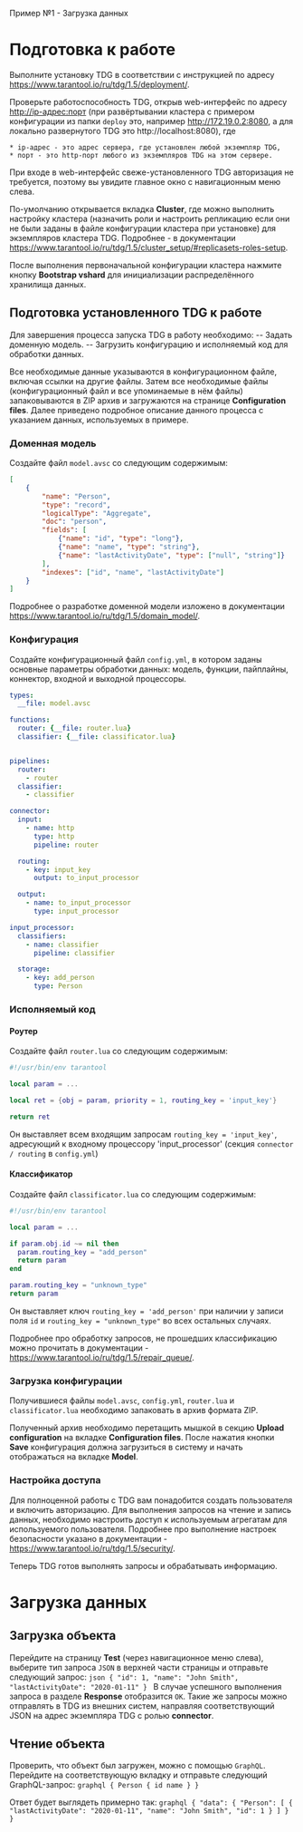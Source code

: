 Пример №1 - Загрузка данных

# Подготовка к работе

Выполните установку TDG в соответствии с инструкцией по адресу https://www.tarantool.io/ru/tdg/1.5/deployment/.

Проверьте работоспособность TDG, открыв web-интерфейс по адресу
<http://ip-адрес:порт> (при развёртывании кластера с примером конфигурации из папки
`deploy` это, например http://172.19.0.2:8080, а для локально развернутого TDG это
http://localhost:8080), где

    * ip-адрес - это адрес сервера, где установлен любой экземпляр TDG,
    * порт - это http-порт любого из экземпляров TDG на этом сервере.

При входе в web-интерфейс свеже-установленного TDG авторизация не требуется, поэтому
вы увидите главное окно с навигационным меню слева.

По-умолчанию открывается вкладка **Cluster**, где можно выполнить настройку
кластера (назначить роли и настроить репликацию если они не были заданы в файле
конфигурации кластера при установке) для экземпляров кластера TDG. Подробнее -
в документации https://www.tarantool.io/ru/tdg/1.5/cluster_setup/#replicasets-roles-setup.

После выполнения первоначальной конфигурации кластера нажмите кнопку **Bootstrap vshard**
для инициализации распределённого хранилища данных.

## Подготовка установленного TDG к работе

Для завершения процесса запуска TDG в работу необходимо:
-- Задать доменную модель.
-- Загрузить конфигурацию и исполняемый код для обработки данных.

Все необходимые данные указываются в конфигурационном файле, включая ссылки на другие
файлы. Затем все необходимые файлы (конфигурационный файл и все упоминаемые в нём
файлы) запаковываются в ZIP архив и загружаются на странице **Configuration files**.
Далее приведено подробное описание данного процесса с указанием данных, используемых в примере.

### Доменная модель

Создайте файл `model.avsc` со следующим содержимым:

```json
[
    {
        "name": "Person",
        "type": "record",
        "logicalType": "Aggregate",
        "doc": "person",
        "fields": [
            {"name": "id", "type": "long"},
            {"name": "name", "type": "string"},
            {"name": "lastActivityDate", "type": ["null", "string"]}
        ],
        "indexes": ["id", "name", "lastActivityDate"]
    }
]
```
Подробнее о разработке доменной модели изложено в документации https://www.tarantool.io/ru/tdg/1.5/domain_model/.

### Конфигурация

Создайте конфигурационный файл `config.yml`, в котором заданы основные параметры
обработки данных: модель, функции, пайплайны, коннектор, входной и выходной процессоры.

```yml
types:
  __file: model.avsc

functions:
  router: {__file: router.lua}
  classifier: {__file: classificator.lua}


pipelines:
  router:
    - router
  classifier:
    - classifier

connector:
  input:
    - name: http
      type: http
      pipeline: router

  routing:
    - key: input_key
      output: to_input_processor

  output:
    - name: to_input_processor
      type: input_processor

input_processor:
  classifiers:
    - name: classifier
      pipeline: classifier

  storage:
    - key: add_person
      type: Person
```

### Исполняемый код

#### Роутер

Создайте файл `router.lua` со следующим содержимым:

```lua
#!/usr/bin/env tarantool

local param = ...

local ret = {obj = param, priority = 1, routing_key = 'input_key'}

return ret
```

Он выставляет всем входящим запросам `routing_key = 'input_key'`, адресующий
к входному процессору 'input_processor' (секция `connector / routing` в `config.yml`)

#### Классификатор

Создайте файл `classificator.lua` со следующим содержимым:

```lua
#!/usr/bin/env tarantool

local param = ...

if param.obj.id ~= nil then
  param.routing_key = "add_person"
  return param
end

param.routing_key = "unknown_type"
return param
```

Он выставляет ключ `routing_key = 'add_person'` при наличии у записи поля  `id` и
`routing_key = "unknown_type"` во всех остальных случаях.

Подробнее про обработку запросов, не прошедших классификацию можно прочитать в
документации - https://www.tarantool.io/ru/tdg/1.5/repair_queue/.

### Загрузка конфигурации

Получившиеся файлы `model.avsc`, `config.yml`, `router.lua` и `classificator.lua`
необходимо запаковать в архив формата ZIP.

Полученный архив необходимо перетащить мышкой в секцию **Upload configuration** на
вкладке **Configuration files**. После нажатия кнопки **Save** конфигурация должна
загрузиться в систему и начать отображаться на вкладке **Model**.

### Настройка доступа

Для полноценной работы с TDG вам понадобится создать пользователя и включить
авторизацию. Для выполнения запросов на чтение и запись данных, необходимо настроить
доступ к используемым агрегатам для используемого пользователя. Подробнее про выполнение
настроек безопасности указано в документации - https://www.tarantool.io/ru/tdg/1.5/security/.

Теперь TDG готов выполнять запросы и обрабатывать информацию.

# Загрузка данных

## Загрузка объекта

Перейдите на страницу **Test** (через навигационное меню слева), выберите тип
запроса `JSON` в верхней части страницы и отправьте следующий запрос:
    ```json
    {
     "id": 1,
     "name": "John Smith",
     "lastActivityDate": "2020-01-11"
    }
    ```
В случае успешного выполнения запроса в разделе **Response** отобразится `OK`.
Такие же запросы можно отправлять в TDG из внешних систем, направляя соответствующий
JSON на адрес экземпляра TDG с ролью **connector**.

## Чтение объекта

Проверить, что объект был загружен, можно с помощью `GraphQL`.
Перейдите на соответствующую вкладку и отправьте следующий GraphQL-запрос:
    ```graphql
    {
     Person {
      id
      name
     }
    }
    ```

Ответ будет выглядеть примерно так:
    ```graphql
    {
     "data": {
      "Person": [
        {
         "lastActivityDate": "2020-01-11",
         "name": "John Smith",
         "id": 1
        }
      ]
     }
    }
    ```
